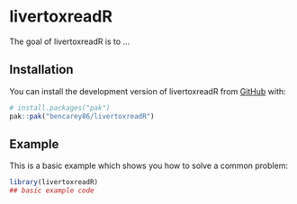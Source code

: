 
# livertoxreadR

<!-- badges: start -->
<!-- badges: end -->

The goal of livertoxreadR is to ...

## Installation

You can install the development version of livertoxreadR from [GitHub](https://github.com/) with:

``` r
# install.packages("pak")
pak::pak("bencarey86/livertoxreadR")
```

## Example

This is a basic example which shows you how to solve a common problem:

``` r
library(livertoxreadR)
## basic example code
```


